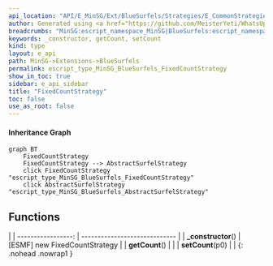 ```yaml
---
api_location: "API/E_MinSG/Ext/BlueSurfels/Strategies/E_CommonStrategies.h:40:26"
author: Generated using <a href="https://github.com/MeisterYeti/WhatsUpDoc">WhatsUpDoc</a>
breadcrumbs: "MinSG:escript_namespace_MinSG|BlueSurfels:escript_namespace_MinSG_BlueSurfels"
keywords: _constructor, getCount, setCount
kind: type
layout: e_api
path: MinSG->Extensions->BlueSurfels
permalink: escript_type_MinSG_BlueSurfels_FixedCountStrategy
show_in_toc: true
sidebar: e_api_sidebar
title: "FixedCountStrategy"
toc: false
use_as_root: false
---
```


#### Inheritance Graph

```mermaid
graph BT
	FixedCountStrategy
	FixedCountStrategy --> AbstractSurfelStrategy
	click FixedCountStrategy "escript_type_MinSG_BlueSurfels_FixedCountStrategy"
	click AbstractSurfelStrategy "escript_type_MinSG_BlueSurfels_AbstractSurfelStrategy"
```

## Functions

|
| -----------------: | ----------------------------- | 
| **_constructor**() | [ESMF] new FixedCountStrategy | 
| **getCount**()     |                               | 
| **setCount**(p0)   |                               | 
{: .nohead .nowrap1 }

